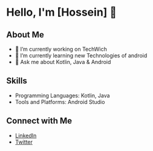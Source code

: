 # Hello, I'm [Hossein] 👋

## About Me
- 🔭 I’m currently working on TechWich
- 🌱 I’m currently learning new Technologies of android
- 💬 Ask me about Kotlin, Java & Android

## Skills
- Programming Languages: Kotlin, Java
- Tools and Platforms: Android Studio

## Connect with Me
- [LinkedIn]([https://linkedin.com/in/your-username](https://www.linkedin.com/in/hossein-beigi-96a057204/))
- [Twitter]([https://twitter.com/your-username](https://x.com/hossein266))

